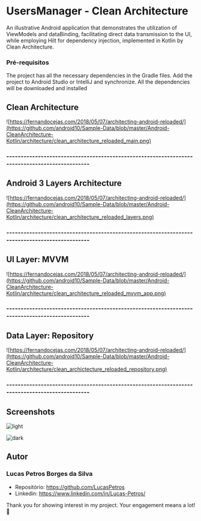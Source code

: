 # UsersManager - Clean Architecture

An illustrative Android application that demonstrates the utilization of ViewModels and dataBinding, facilitating direct data transmission to the UI, while employing Hilt for dependency injection, implemented in Kotlin by Clean Architecture.


### Pré-requisitos

The project has all the necessary dependencies in the Gradle files. Add the project to Android Studio or IntelliJ and synchronize. All the dependencies will be downloaded and installed

## Clean Architecture
![https://fernandocejas.com/2018/05/07/architecting-android-reloaded/](https://github.com/android10/Sample-Data/blob/master/Android-CleanArchitecture-Kotlin/architecture/clean_architecture_reloaded_main.png)

### ----------------------------------------------------------------------------------------------

## Android 3 Layers Architecture
![https://fernandocejas.com/2018/05/07/architecting-android-reloaded/](https://github.com/android10/Sample-Data/blob/master/Android-CleanArchitecture-Kotlin/architecture/clean_architecture_reloaded_layers.png)

### ----------------------------------------------------------------------------------------------

## UI Layer: MVVM 
![https://fernandocejas.com/2018/05/07/architecting-android-reloaded/](https://github.com/android10/Sample-Data/blob/master/Android-CleanArchitecture-Kotlin/architecture/clean_architecture_reloaded_mvvm_app.png)

### ----------------------------------------------------------------------------------------------

## Data Layer: Repository 
![https://fernandocejas.com/2018/05/07/architecting-android-reloaded/](https://github.com/android10/Sample-Data/blob/master/Android-CleanArchitecture-Kotlin/architecture/clean_archictecture_reloaded_repository.png)

### ----------------------------------------------------------------------------------------------

## Screenshots

![light](https://github.com/LucasPetros/UsersManager/assets/82883174/00ee7de2-68a2-4417-b312-fe0139ea80fd)

![dark](https://github.com/LucasPetros/UsersManager/assets/82883174/4a8d5d65-75a5-4fe3-b489-b0f2978d5953)

## Autor

### Lucas Petros Borges da Silva
* Repositório: https://github.com/LucasPetros
* Linkedin: https://www.linkedin.com/in/Lucas-Petros/

Thank you for showing interest in my project. Your engagement means a lot! 🤩

